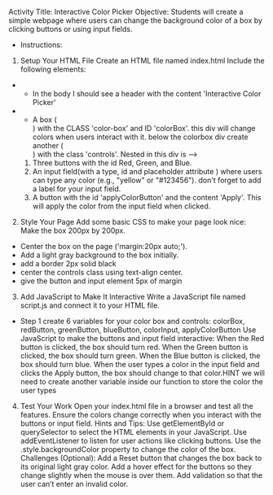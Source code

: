 Activity Title: Interactive Color Picker
Objective:
Students will create a simple webpage where users can change the background color of a box by clicking buttons or using input fields.

* Instructions:
1. Setup Your HTML File
Create an HTML file named index.html
Include the following elements:
* * In the body I should see a header with the content 'Interactive Color Picker'
* * A box (<div>) with the CLASS 'color-box' and ID 'colorBox'. this div will change colors when users interact with it.
below the colorbox div create another (<div>) with the class 'controls'. Nested in this div is -->
   1. Three buttons with the id Red, Green, and Blue.
   2. An input field(with a type, id and placeholder attribute ) where users can type any color (e.g., "yellow" or "#123456"). don't forget to add a label for your input field.
   3. A button with the id 'applyColorButton' and the content 'Apply'. This will apply the color from the input field when clicked.
2. Style Your Page
Add some basic CSS to make your page look nice:
Make the box 200px by 200px.
* Center the box on the page ('margin:20px auto;').
* Add a light gray background to the box initially.
* add a border 2px solid black
* center the controls class using text-align center. 
* give the button and input element 5px of margin
3. Add JavaScript to Make It Interactive
Write a JavaScript file named script.js and connect it to your HTML file.
* Step 1
    create 6 variables for your color box and controls:
        colorBox, redButton, greenButton, blueButton, colorInput, applyColorButton
Use JavaScript to make the buttons and input field interactive:
When the Red button is clicked, the box should turn red.
When the Green button is clicked, the box should turn green.
When the Blue button is clicked, the box should turn blue.
When the user types a color in the input field and clicks the Apply button, the box should change to that color.HINT we will need to create another variable inside our function to store the color the user types
4. Test Your Work
Open your index.html file in a browser and test all the features.
Ensure the colors change correctly when you interact with the buttons or input field.
Hints and Tips:
Use getElementById or querySelector to select the HTML elements in your JavaScript.
Use addEventListener to listen for user actions like clicking buttons.
Use the .style.backgroundColor property to change the color of the box.
Challenges (Optional):
Add a Reset button that changes the box back to its original light gray color.
Add a hover effect for the buttons so they change slightly when the mouse is over them.
Add validation so that the user can’t enter an invalid color.